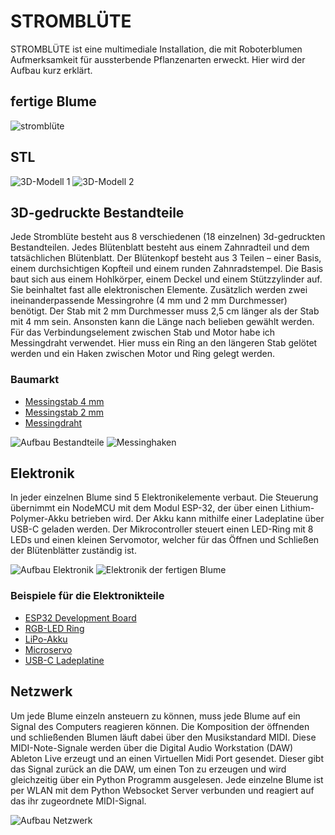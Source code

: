 # STROMBLÜTE

STROMBLÜTE ist eine multimediale Installation, die mit Roboterblumen Aufmerksamkeit für aussterbende Pflanzenarten erweckt. Hier wird der Aufbau kurz erklärt.

## fertige Blume
![stromblüte](img/strombluete.jpg)

## STL

![3D-Modell 1](img/3d1.png)
![3D-Modell 2](img/3d2.png)

## 3D-gedruckte Bestandteile
Jede Stromblüte besteht aus 8 verschiedenen (18 einzelnen) 3d-gedruckten Bestandteilen. 
Jedes Blütenblatt besteht aus einem Zahnradteil und dem tatsächlichen Blütenblatt. Der Blütenkopf besteht aus 3 Teilen – einer Basis, einem durchsichtigen Kopfteil und einem runden Zahnradstempel. Die Basis baut sich aus einem Hohlkörper, einem Deckel und einem Stützzylinder auf. Sie beinhaltet fast alle elektronischen Elemente. Zusätzlich werden zwei ineinanderpassende Messingrohre (4 mm und 2 mm Durchmesser) benötigt. Der Stab mit 2 mm Durchmesser muss 2,5 cm länger als der Stab mit 4 mm sein. Ansonsten kann die Länge nach belieben gewählt werden. Für das Verbindungselement zwischen Stab und Motor habe ich Messingdraht verwendet. Hier muss ein Ring an den längeren Stab gelötet werden und ein Haken zwischen Motor und Ring gelegt werden. 

### Baumarkt

* [Messingstab 4 mm](https://www.bauhaus.info/metallprofile-kunststoffprofile/kantoflex-rundrohr/p/10505983)
* [Messingstab 2 mm](https://www.bauhaus.info/metallprofile-kunststoffprofile/kantoflex-rundrohr/p/10505976)
* [Messingdraht](https://www.bauhaus.info/draehte/stabilit-draht/p/10198620?adb_search=messingdraht)

![Aufbau Bestandteile](img/AufbauBestandteile.png)
![Messinghaken](img/messinghaken)

## Elektronik

In jeder einzelnen Blume sind 5 Elektronikelemente verbaut. Die Steuerung übernimmt ein NodeMCU mit dem Modul ESP-32, der über einen Lithium-Polymer-Akku betrieben wird. Der Akku kann mithilfe einer Ladeplatine über USB-C geladen werden. Der Mikrocontroller steuert einen LED-Ring mit 8 LEDs und einen kleinen Servomotor, welcher für das Öffnen und Schließen der Blütenblätter zuständig ist.

![Aufbau Elektronik](img/AufbauElektronik.png)
![Elektronik der fertigen Blume](img/elektronik.jpg)

### Beispiele für die Elektronikteile
* [ESP32 Development Board](https://www.berrybase.de/esp32-nodemcu-development-board)
* [RGB-LED Ring](https://www.berrybase.de/neopixel-ring-mit-8-ws2812-5050-rgb-leds)
* [LiPo-Akku](https://www.berrybase.de/lp-503562-lithium-polymer/lipo-akku-3-7v-1200mah-mit-2-pin-jst-stecker)
* [Microservo](https://www.berrybase.de/sg92r-micro-servo)
* [USB-C Ladeplatine](https://www.berrybase.de/ladeplatine-fuer-3-7v-liion/lipo-akkus-mit-ausgang-usb-type-c-buchse-loetpads-1000ma)



## Netzwerk

Um jede Blume einzeln ansteuern zu können, muss jede Blume auf ein Signal des Computers reagieren können. Die Komposition der öffnenden und schließenden Blumen läuft dabei über den Musikstandard MIDI. Diese MIDI-Note-Signale werden über die Digital Audio Workstation (DAW) Ableton Live erzeugt und an einen Virtuellen Midi Port gesendet. Dieser gibt das Signal zurück an die DAW, um einen Ton zu erzeugen und wird gleichzeitig über ein Python Programm ausgelesen. Jede einzelne Blume ist per WLAN mit dem Python Websocket Server verbunden und reagiert auf das ihr zugeordnete MIDI-Signal. 

![Aufbau Netzwerk](img/AufbauNetzwerk.png)
